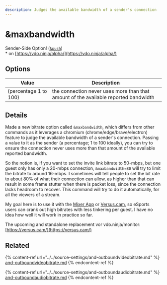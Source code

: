 ```yaml
---
description: Judges the available bandwidth of a sender's connection
---
```


# \&maxbandwidth

Sender-Side Option! ([`&push`](../../source-settings/push.md))\
\* on [https://vdo.ninja/alpha/](https://vdo.ninja/alpha/)

## Options

| Value                 | Description                                                                         |
| --------------------- | ----------------------------------------------------------------------------------- |
| (percentage 1 to 100) | the connection never uses more than that amount of the available reported bandwidth |

## Details

Made a new bitrate option called `&maxbandwidth`, which differs from other commands as it leverages a chromium (chrome/edge/brave/electron) feature to judge the available bandwidth of a sender's connection. Passing a value to it as the sender (a percentage; 1 to 100 ideally), you can try to ensure the connection never uses more than that amount of the available reported bandwidth.

So the notion is, if you want to set the invite link bitrate to 50-mbps, but one guest only has only a 20-mbps connection, `&maxbandwidth=80` will try to limit the bitrate to around 16-mbps. I sometimes will tell people to set the bit rate to about 80% of what their connection can allow, as higher than that can result in some frame stutter when there is packet loss, since the connection lacks headroom to recover. This command will try to do it automatically, for all the viewers of a stream.

My goal here is to use it with the [Mixer App](../../steves-helper-apps/mixer-app.md) or [Versus.cam](../../steves-helper-apps/versus.cam.md), so eSports users can crank out high bitrates with less tinkering per guest. I have no idea how well it will work in practice so far.

The upcoming and standalone replacement vor vdo.ninja/monitor:\
[https://versus.cam/](https://versus.cam/)

## Related

{% content-ref url="../../source-settings/and-outboundvideobitrate.md" %}
[and-outboundvideobitrate.md](../../source-settings/and-outboundvideobitrate.md)
{% endcontent-ref %}

{% content-ref url="../../source-settings/and-outboundaudiobitrate.md" %}
[and-outboundaudiobitrate.md](../../source-settings/and-outboundaudiobitrate.md)
{% endcontent-ref %}
